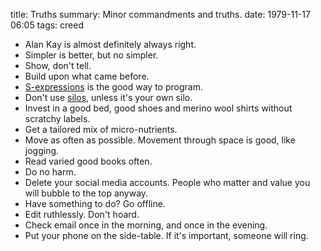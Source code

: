 title: Truths
summary: Minor commandments and truths.
date: 1979-11-17 06:05
tags: creed

- Alan Kay is almost definitely always right.
- Simpler is better, but no simpler.
- Show, don't tell.
- Build upon what came before.
- [S-expressions](https://en.wikipedia.org/wiki/S-expression) is the good way to program.
- Don't use [silos](https://en.wikipedia.org/wiki/Information_silo), unless it's your own silo.
- Invest in a good bed, good shoes and merino wool shirts without scratchy labels.
- Get a tailored mix of micro-nutrients.
- Move as often as possible. Movement through space is good, like jogging.
- Read varied good books often.
- Do no harm.
- Delete your social media accounts. People who matter and value you will bubble to the top anyway.
- Have something to do? Go offline.
- Edit ruthlessly. Don't hoard.
- Check email once in the morning, and once in the evening.
- Put your phone on the side-table. If it's important, someone will ring.
